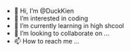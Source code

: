 - 👋 Hi, I’m @DuckKien
- 👀 I’m interested in coding
- 🌱 I’m currently learning in high shcool
- 💞️ I’m looking to collaborate on ...
- 📫 How to reach me ...

<!---
DuckKien/DuckKien is a ✨ special ✨ repository because its `README.md` (this file) appears on your GitHub profile.
You can click the Preview link to take a look at your changes.
--->
